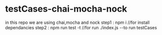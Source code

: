 # testCases-chai-mocha-nock
in this repo we are using chai,mocha and nock
step1 : npm i //for install dependancies
step2 : npm run test -t //for run ./index.js --to run testCases
